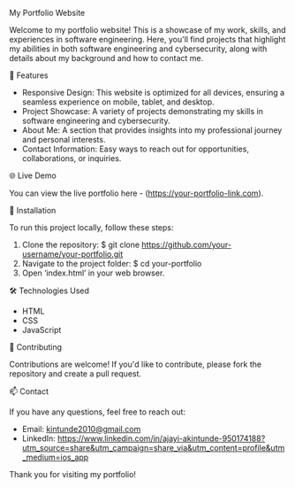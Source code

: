 My Portfolio Website

Welcome to my portfolio website! This is a showcase of my work, skills, and experiences in software engineering. Here, you'll find projects that highlight my abilities in both software engineering and cybersecurity, along with details about my background and how to contact me.

🚀 Features

- Responsive Design: This website is optimized for all devices, ensuring a seamless experience on mobile, tablet, and desktop.
- Project Showcase: A variety of projects demonstrating my skills in software engineering and cybersecurity.
- About Me: A section that provides insights into my professional journey and personal interests.
- Contact Information: Easy ways to reach out for opportunities, collaborations, or inquiries.

 🌐 Live Demo

You can view the live portfolio here - (https://your-portfolio-link.com).

 📁 Installation

To run this project locally, follow these steps:

1. Clone the repository:
  $ git clone https://github.com/your-username/your-portfolio.git
2. Navigate to the project folder:
   $  cd your-portfolio
3. Open ‘index.html’ in your web browser.

🛠️ Technologies Used

- HTML
- CSS
- JavaScript

🤝 Contributing

Contributions are welcome! If you'd like to contribute, please fork the repository and create a pull request.

📫 Contact

If you have any questions, feel free to reach out:

- Email: kintunde2010@gmail.com
- LinkedIn: https://www.linkedin.com/in/ajayi-akintunde-950174188?utm_source=share&utm_campaign=share_via&utm_content=profile&utm_medium=ios_app

Thank you for visiting my portfolio!
